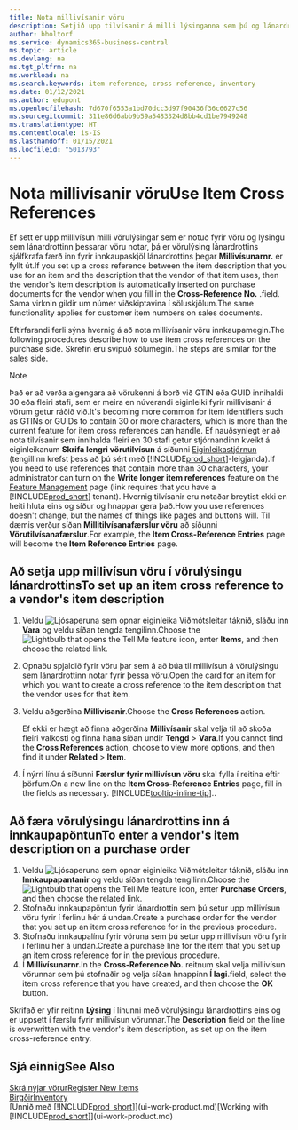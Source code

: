 ```yaml
---
title: Nota millivísanir vöru
description: Setjið upp tilvísanir á milli lýsinganna sem þú og lánardrottinn notið fyrir vöru þannig að hægt sé að setja inn vörulýsingu lánardrottins í innkaupaskjölum.
author: bholtorf
ms.service: dynamics365-business-central
ms.topic: article
ms.devlang: na
ms.tgt_pltfrm: na
ms.workload: na
ms.search.keywords: item reference, cross reference, inventory
ms.date: 01/12/2021
ms.author: edupont
ms.openlocfilehash: 7d670f6553a1bd70dcc3d97f90436f36c6627c56
ms.sourcegitcommit: 311e86d6abb9b59a5483324d8bb4cd1be7949248
ms.translationtype: HT
ms.contentlocale: is-IS
ms.lasthandoff: 01/15/2021
ms.locfileid: "5013793"
---
```

# <a name="use-item-cross-references"></a><span data-ttu-id="7f6ef-103">Nota millivísanir vöru</span><span class="sxs-lookup"><span data-stu-id="7f6ef-103">Use Item Cross References</span></span>
<span data-ttu-id="7f6ef-104">Ef sett er upp millivísun milli vörulýsingar sem er notuð fyrir vöru og lýsingu sem lánardrottinn þessarar vöru notar, þá er vörulýsing lánardrottins sjálfkrafa færð inn fyrir innkaupaskjöl lánardrottins þegar **Millivísunarnr.** er fyllt út.</span><span class="sxs-lookup"><span data-stu-id="7f6ef-104">If you set up a cross reference between the item description that you use for an item and the description that the vendor of that item uses, then the vendor's item description is automatically inserted on purchase documents for the vendor when you fill in the **Cross-Reference No.**</span></span> <span data-ttu-id="7f6ef-105">.</span><span class="sxs-lookup"><span data-stu-id="7f6ef-105">field.</span></span> <span data-ttu-id="7f6ef-106">Sama virknin gildir um númer viðskiptavina í söluskjölum.</span><span class="sxs-lookup"><span data-stu-id="7f6ef-106">The same functionality applies for customer item numbers on sales documents.</span></span>

<span data-ttu-id="7f6ef-107">Eftirfarandi ferli sýna hvernig á að nota millivísanir vöru innkaupamegin.</span><span class="sxs-lookup"><span data-stu-id="7f6ef-107">The following procedures describe how to use item cross references on the purchase side.</span></span> <span data-ttu-id="7f6ef-108">Skrefin eru svipuð sölumegin.</span><span class="sxs-lookup"><span data-stu-id="7f6ef-108">The steps are similar for the sales side.</span></span>

> [!NOTE]
> <span data-ttu-id="7f6ef-109">Það er að verða algengara að vörukenni á borð við GTIN eða GUID innihaldi 30 eða fleiri stafi, sem er meira en núverandi eiginleiki fyrir millivísanir á vörum getur ráðið við.</span><span class="sxs-lookup"><span data-stu-id="7f6ef-109">It's becoming more common for item identifiers such as GTINs or GUIDs to contain 30 or more characters, which is more than the current feature for item cross references can handle.</span></span> <span data-ttu-id="7f6ef-110">Ef nauðsynlegt er að nota tilvísanir sem innihalda fleiri en 30 stafi getur stjórnandinn kveikt á eiginleikanum **Skrifa lengri vörutilvísun** á síðunni [Eiginleikastjórnun](https://businesscentral.dynamics.com/?page=2610) (tengillinn krefst þess að þú sért með [!INCLUDE[prod_short](includes/prod_short.md)]-leigjanda).</span><span class="sxs-lookup"><span data-stu-id="7f6ef-110">If you need to use references that contain more than 30 characters, your administrator can turn on the **Write longer item references** feature on the [Feature Management](https://businesscentral.dynamics.com/?page=2610) page (link requires that you have a [!INCLUDE[prod_short](includes/prod_short.md)] tenant).</span></span> <span data-ttu-id="7f6ef-111">Hvernig tilvísanir eru notaðar breytist ekki en heiti hluta eins og síður og hnappar gera það.</span><span class="sxs-lookup"><span data-stu-id="7f6ef-111">How you use references doesn't change, but the names of things like pages and buttons will.</span></span> <span data-ttu-id="7f6ef-112">Til dæmis verður síðan **Millitilvísanafærslur vöru** að síðunni **Vörutilvísanafærslur**.</span><span class="sxs-lookup"><span data-stu-id="7f6ef-112">For example, the **Item Cross-Reference Entries** page will become the **Item Reference Entries** page.</span></span>

## <a name="to-set-up-an-item-cross-reference-to-a-vendors-item-description"></a><span data-ttu-id="7f6ef-113">Að setja upp millivísun vöru í vörulýsingu lánardrottins</span><span class="sxs-lookup"><span data-stu-id="7f6ef-113">To set up an item cross reference to a vendor's item description</span></span>

1. <span data-ttu-id="7f6ef-114">Veldu ![Ljósaperuna sem opnar eiginleika Viðmótsleitar](media/ui-search/search_small.png "Segðu mér hvað þú vilt gera") táknið, sláðu inn **Vara** og veldu síðan tengda tengilinn.</span><span class="sxs-lookup"><span data-stu-id="7f6ef-114">Choose the ![Lightbulb that opens the Tell Me feature](media/ui-search/search_small.png "Tell me what you want to do") icon, enter **Items**, and then choose the related link.</span></span>
2. <span data-ttu-id="7f6ef-115">Opnaðu spjaldið fyrir vöru þar sem á að búa til millivísun á vörulýsingu sem lánardrottinn notar fyrir þessa vöru.</span><span class="sxs-lookup"><span data-stu-id="7f6ef-115">Open the card for an item for which you want to create a cross reference to the item description that the vendor uses for that item.</span></span>
3. <span data-ttu-id="7f6ef-116">Veldu aðgerðina **Millivísanir**.</span><span class="sxs-lookup"><span data-stu-id="7f6ef-116">Choose the **Cross References** action.</span></span>

     <span data-ttu-id="7f6ef-117">Ef ekki er hægt að finna aðgerðina **Millivísanir** skal velja til að skoða fleiri valkosti og finna hana síðan undir **Tengd** > **Vara**.</span><span class="sxs-lookup"><span data-stu-id="7f6ef-117">If you cannot find the **Cross References** action, choose to view more options, and then find it under **Related** > **Item**.</span></span>
  
4. <span data-ttu-id="7f6ef-118">Í nýrri línu á síðunni **Færslur fyrir millivísun vöru** skal fylla í reitina eftir þörfum.</span><span class="sxs-lookup"><span data-stu-id="7f6ef-118">On a new line on the **Item Cross-Reference Entries** page, fill in the fields as necessary.</span></span> [!INCLUDE[tooltip-inline-tip](includes/tooltip-inline-tip_md.md)]<span data-ttu-id="7f6ef-119">.</span><span class="sxs-lookup"><span data-stu-id="7f6ef-119">.</span></span>

## <a name="to-enter-a-vendors-item-description-on-a-purchase-order"></a><span data-ttu-id="7f6ef-120">Að færa vörulýsingu lánardrottins inn á innkaupapöntun</span><span class="sxs-lookup"><span data-stu-id="7f6ef-120">To enter a vendor's item description on a purchase order</span></span>

1. <span data-ttu-id="7f6ef-121">Veldu ![Ljósaperuna sem opnar eiginleika Viðmótsleitar](media/ui-search/search_small.png "Segðu mér hvað þú vilt gera") táknið, sláðu inn **Innkaupapantanir** og veldu síðan tengda tengilinn.</span><span class="sxs-lookup"><span data-stu-id="7f6ef-121">Choose the ![Lightbulb that opens the Tell Me feature](media/ui-search/search_small.png "Tell me what you want to do") icon, enter **Purchase Orders**, and then choose the related link.</span></span>
2. <span data-ttu-id="7f6ef-122">Stofnaðu innkaupapöntun fyrir lánardrottin sem þú setur upp millivísun vöru fyrir í ferlinu hér á undan.</span><span class="sxs-lookup"><span data-stu-id="7f6ef-122">Create a purchase order for the vendor that you set up an item cross reference for in the previous procedure.</span></span>
3. <span data-ttu-id="7f6ef-123">Stofnaðu innkaupalínu fyrir vöruna sem þú setur upp millivísun vöru fyrir í ferlinu hér á undan.</span><span class="sxs-lookup"><span data-stu-id="7f6ef-123">Create a purchase line for the item that you set up an item cross reference for in the previous procedure.</span></span>
4. <span data-ttu-id="7f6ef-124">Í **Millivísunarnr.**</span><span class="sxs-lookup"><span data-stu-id="7f6ef-124">In the **Cross-Reference No.**</span></span> <span data-ttu-id="7f6ef-125">reitnum skal velja millivísun vörunnar sem þú stofnaðir og velja síðan hnappinn **Í lagi**.</span><span class="sxs-lookup"><span data-stu-id="7f6ef-125">field, select the item cross reference that you have created, and then choose the **OK** button.</span></span>

<span data-ttu-id="7f6ef-126">Skrifað er yfir reitinn **Lýsing** í línunni með vörulýsingu lánardrottins eins og er uppsett í færslu fyrir millivísun vörunnar.</span><span class="sxs-lookup"><span data-stu-id="7f6ef-126">The **Description** field on the line is overwritten with the vendor's item description, as set up on the item cross-reference entry.</span></span>

## <a name="see-also"></a><span data-ttu-id="7f6ef-127">Sjá einnig</span><span class="sxs-lookup"><span data-stu-id="7f6ef-127">See Also</span></span>
[<span data-ttu-id="7f6ef-128">Skrá nýjar vörur</span><span class="sxs-lookup"><span data-stu-id="7f6ef-128">Register New Items</span></span>](inventory-how-register-new-items.md)  
[<span data-ttu-id="7f6ef-129">Birgðir</span><span class="sxs-lookup"><span data-stu-id="7f6ef-129">Inventory</span></span>](inventory-manage-inventory.md)  
<span data-ttu-id="7f6ef-130">[Unnið með [!INCLUDE[prod_short](includes/prod_short.md)]](ui-work-product.md)</span><span class="sxs-lookup"><span data-stu-id="7f6ef-130">[Working with [!INCLUDE[prod_short](includes/prod_short.md)]](ui-work-product.md)</span></span>

